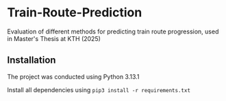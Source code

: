 # Train-Route-Prediction

Evaluation of different methods for predicting train route progression, used in Master's Thesis at KTH (2025)


## Installation

The project was conducted using Python 3.13.1

Install all dependencies using `pip3 install -r requirements.txt`